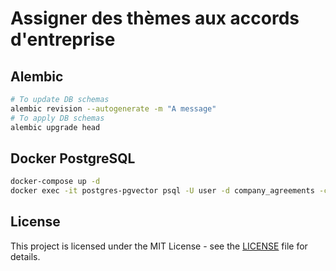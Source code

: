 # Assigner des thèmes aux accords d'entreprise

## Alembic

```bash
# To update DB schemas
alembic revision --autogenerate -m "A message"
# To apply DB schemas
alembic upgrade head
```

## Docker PostgreSQL

```bash
docker-compose up -d
docker exec -it postgres-pgvector psql -U user -d company_agreements -c "\d"
```

## License

This project is licensed under the MIT License - see the [LICENSE](LICENSE) file for details.
